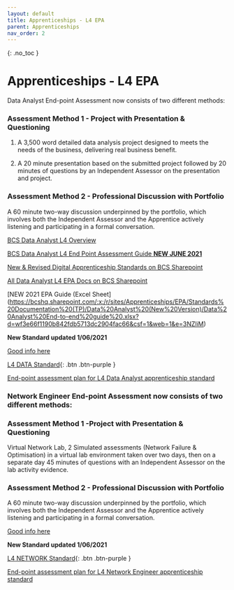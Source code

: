 ```yaml
---
layout: default
title: Apprenticeships - L4 EPA
parent: Apprenticeships
nav_order: 2
---
```


{: .no_toc }

# Apprenticeships - L4 EPA


Data Analyst End-point Assessment now consists of two different methods:

### Assessment Method 1 - Project with Presentation & Questioning

1. A 3,500 word detailed data analysis project designed to meets the needs of the business, delivering real business benefit.

1. A 20 minute presentation based on the submitted project followed by 20 minutes of questions by an Independent Assessor on the presentation and project.

### Assessment Method 2 - Professional Discussion with Portfolio

A 60 minute two-way discussion underpinned by the portfolio, which involves both the Independent Assessor and the Apprentice actively listening and participating in a formal conversation.

[BCS Data Analyst L4  Overview]()

[BCS Data Analyst L4 End Point Assessment Guide **NEW JUNE 2021**]()

[New & Revised Digital Apprenticeship Standards on BCS Sharepoint](https://bcshq.sharepoint.com/sites/Apprenticeships/Provider%20Forums%20%20Updates/Forms/AllItems.aspx?id=%2Fsites%2FApprenticeships%2FProvider%20Forums%20%20Updates%2FApproved%20Training%20Provider%20Updates%2F2021%2FNew%20and%20Revised%20Apprenticeship%20Standards%2021%20June%202021%2Ehtml&parent=%2Fsites%2FApprenticeships%2FProvider%20Forums%20%20Updates%2FApproved%20Training%20Provider%20Updates%2F2021)

[All Data Analyst L4 EPA Docs on BCS Sharepoint](https://bcshq.sharepoint.com/sites/Apprenticeships/EPA/Forms/AllItems.aspx?csf=1&web=1&e=9fCbdG&cid=fcae9180%2D70d8%2D4dc8%2Db898%2Db83df4d1a277&RootFolder=%2Fsites%2FApprenticeships%2FEPA%2FStandards%20Documentation%20%28TP%29%2FData%20Analyst%20%28New%20Version%29&FolderCTID=0x012000E07CD16CE5F90942A26591C88E2E8FF6)  

[NEW 2021 EPA Guide (Excel Sheet] (https://bcshq.sharepoint.com/:x:/r/sites/Apprenticeships/EPA/Standards%20Documentation%20(TP)/Data%20Analyst%20(New%20Version)/Data%20Analyst%20End-to-end%20guide%20.xlsx?d=wf3e66f1190b842fdb5713dc2904fac66&csf=1&web=1&e=3NZliM)

**New Standard updated 1/06/2021**

[Good info here](https://www.accelerate-people.co.uk/data-analyst-june-2021/)

[L4 DATA Standard](https://www.instituteforapprenticeships.org/apprenticeship-standards/data-analyst-v1-1){: .btn .btn-purple }  

[End-point assessment plan for L4 Data Analyst
apprenticeship standard](https://www.instituteforapprenticeships.org/media/5154/st0118_data-analyst-_l4_ap-for-publication_20210602.pdf)


### Network Engineer End-point Assessment now consists of two different methods:

### Assessment Method 1 -Project with Presentation & Questioning
Virtual Network Lab, 2 Simulated assessments (Network Failure & Optimisation) in a virtual lab environment taken over two days, then on a separate day 45 minutes of questions with an Independent Assessor on the lab activity evidence.


### Assessment Method 2 - Professional Discussion with Portfolio

A 60 minute two-way discussion underpinned by the portfolio, which involves both the Independent Assessor and the Apprentice actively listening and participating in a formal conversation.

[Good info here](https://www.accelerate-people.co.uk/network-engineer-june-2021/)

**New Standard updated 1/06/2021**

[L4 NETWORK Standard](https:/www.instituteforapprenticeships.org/apprenticeship-standards/network-engineer-v1-2){: .btn .btn-purple } 

[End-point assessment plan for L4 Network Engineer
apprenticeship standard](https://www.instituteforapprenticeships.org/media/5130/st0127_network-engineer_l4_ap-for-publication_20210527.pdf)

